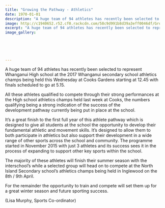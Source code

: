 ```yaml
---
title: "Growing the Pathway - Athletics"
date: 1970-01-01
description: "A huge team of 94 athletes has recently been selected to represent Whanganui High school at the 2017 Whanganui secondary school athletics champs being held this Wednesday at Cooks Gardens..."
image: http://c1940652.r52.cf0.rackcdn.com/58c9d991b8d39a3eff0046df/Growing-the-Pathway-photo-2.jpg
excerpt: "A huge team of 94 athletes has recently been selected to represent Whanganui High school at the 2017 Whanganui secondary school athletics champs being held this Wednesday at Cooks Gardens starting at 12.45 with finals scheduled to go at 5.15."
image_gallery:
    
    
    
    
    
---
```


<p>A huge team of 94 athletes has recently been selected to represent Whanganui High school at the 2017 Whanganui secondary school athletics champs being held this Wednesday at Cooks Gardens starting at 12.45 with finals scheduled to go at 5.15.</p>
<p>All these athletes qualified to compete through their strong performances at the High school athletics champs held last week at Cooks, the numbers qualifying being a strong indication of the success of the development<span class="text_exposed_show">&nbsp;pathway currently being put in place at the school.</span></p>
<div class="text_exposed_show">
<p>It&rsquo;s a great finish to the first full year of this athlete pathway which is designed to give all students at the school the opportunity to develop their fundamental athletic and movement skills. It&rsquo;s designed to allow them to both participate in athletics but also support their development in a wide range of other sports across the school and community. The programme started in November 2015 with just 3 athletes and its success sees it in the process of expanding to support other key sports within the school.</p>
<p>The majority of these athletes will finish their summer season with the interschool&rsquo;s while a selected group will head on to compete at the North Island Secondary school&rsquo;s athletics champs being held in Inglewood on the 8th / 9th April.</p>
<p>For the remainder the opportunity to train and compete will set them up for a great winter season and future sporting success.</p>
<p>(Lisa Murphy, Sports Co-ordinator)</p>
</div>

